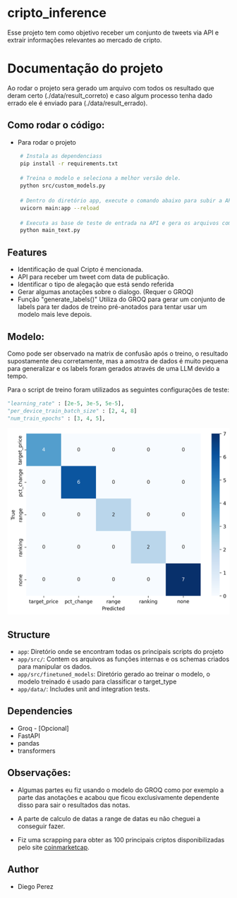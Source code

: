 # cripto_inference
Esse projeto tem como objetivo receber um conjunto de tweets via API e extrair informações relevantes ao mercado de cripto. 


# Documentação do projeto

Ao rodar o projeto sera gerado um arquivo com todos os resultado que deram certo (./data/result_correto) e caso algum processo tenha dado errado ele é enviado para (./data/result_errado).


## Como rodar o código:

 - Para rodar o projeto
```bash
    # Instala as dependenciass
    pip install -r requirements.txt

    # Treina o modelo e seleciona a melhor versão dele.
    python src/custom_models.py

    # Dentro do diretório app, execute o comando abaixo para subir a API
    uvicorn main:app --reload

    # Executa as base de teste de entrada na API e gera os arquivos com as saida e os dados que deram erro.
    python main_text.py
```


  ## Features
 - Identificação de qual Cripto é mencionada.
 - API para receber um tweet com data de publicação.
 - Identificar o tipo de alegação que está sendo referida
 - Gerar algumas anotações sobre o dialogo. (Requer o GROQ)
 - Função "generate_labels()" Utiliza do GROQ para gerar um conjunto de labels para ter dados de treino pré-anotados para tentar usar um modelo mais leve depois.
 
 ## Modelo:

Como pode ser observado na matrix de confusão após o treino, o resultado supostamente deu corretamente, mas a amostra de dados é muito pequena para generalizar e os labels foram gerados através de uma LLM devido a tempo.

Para o script de treino foram utilizados as seguintes configurações de teste:

```python
"learning_rate" : [2e-5, 3e-5, 5e-5],
"per_device_train_batch_size" : [2, 4, 8]
"num_train_epochs" : [3, 4, 5],
```

 ![confusion_matrix](./app/data/confusion_matrix.png)


 ## Structure
 - `app`: Diretório onde se encontram todas os principais scripts do projeto
 - `app/src/`: Contem os arquivos as funções internas e os schemas criados para manipular os dados.
 - `app/src/finetuned_models`: Diretório gerado ao treinar o modelo, o modelo treinado é usado para classificar o target_type
 - `app/data/`: Includes unit and integration tests.

 ## Dependencies
 - Groq - [Opcional]
 - FastAPI
 - pandas
 - transformers

## Observações:

- Algumas partes eu fiz usando o modelo do GROQ como por exemplo a parte das anotações e acabou que ficou exclusivamente dependente disso para sair o resultados das notas.

- A parte de calculo de datas a range de datas eu não cheguei a conseguir fazer.

- Fiz uma scrapping para obter as 100 principais criptos disponibilizadas pelo site [coinmarketcap](https://coinmarketcap.com/pt-br).



 ## Author
 - Diego Perez
